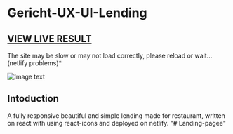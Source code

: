 # Gericht-UX-UI-Lending

## <a href="https://gerichtdeutch.netlify.app/">VIEW LIVE RESULT</a>
The site may be slow or may not load correctly, please reload or wait...(netlify problems)*

![Image text](https://github.com/MorgDzh/Gericht-UX-UI-Lending/blob/main/src/assets/resimg.png)

## Intoduction

A fully responsive beautiful and simple lending made for restaurant, written on react with using react-icons and deployed on netlify.
"# Landing-pagee" 
